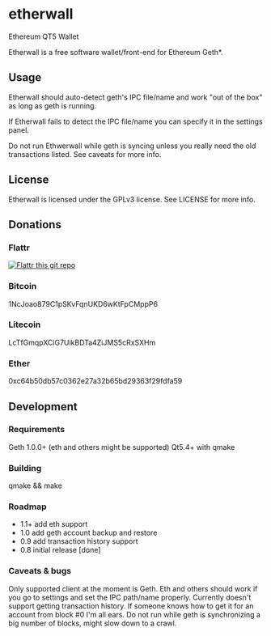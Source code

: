 # etherwall

Ethereum QT5 Wallet

Etherwall is a free software wallet/front-end for Ethereum Geth*.

## Usage

Etherwall should auto-detect geth's IPC file/name and work "out of the box" as long as geth is running.

If Etherwall fails to detect the IPC file/name you can specify it in the settings panel.

Do not run Ethwerwall while geth is syncing unless you really need the old transactions listed. See caveats for more info.

## License

Etherwall is licensed under the GPLv3 license. See LICENSE for more info.

## Donations

### Flattr
[![Flattr this git repo](http://api.flattr.com/button/flattr-badge-large.png)](https://flattr.com/submit/auto?user_id=Almindor&url=https://github.com/almindor/etherwall&title=Etherwall&language=&tags=github&category=software)

### Bitcoin
1NcJoao879C1pSKvFqnUKD6wKtFpCMppP6

### Litecoin
LcTfGmqpXCiG7UikBDTa4ZiJMS5cRxSXHm

### Ether
0xc64b50db57c0362e27a32b65bd29363f29fdfa59

## Development

### Requirements

Geth 1.0.0+ (eth and others might be supported)
Qt5.4+ with qmake

### Building

qmake && make

### Roadmap

- 1.1+ add eth support
- 1.0 add geth account backup and restore
- 0.9 add transaction history support
- 0.8 initial release [done]

### Caveats & bugs

Only supported client at the moment is Geth. Eth and others should work if you go to settings and set the IPC path/name properly.
Currently doesn't support getting transaction history. If someone knows how to get it for an account from block #0 I'm all ears.
Do not run while geth is synchronizing a big number of blocks, might slow down to a crawl.
